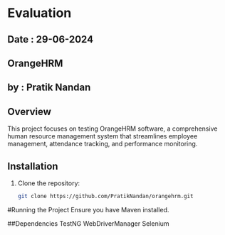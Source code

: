 # Evaluation 

## Date : 29-06-2024

## OrangeHRM

## by : Pratik Nandan

## Overview
This project focuses on testing OrangeHRM software, a comprehensive human resource management system that streamlines employee management, attendance tracking, and performance monitoring.

## Installation
1. Clone the repository:
   ```bash
   git clone https://github.com/PratikNandan/orangehrm.git


#Running the Project
Ensure you have Maven installed.

##Dependencies
TestNG
WebDriverManager
Selenium



